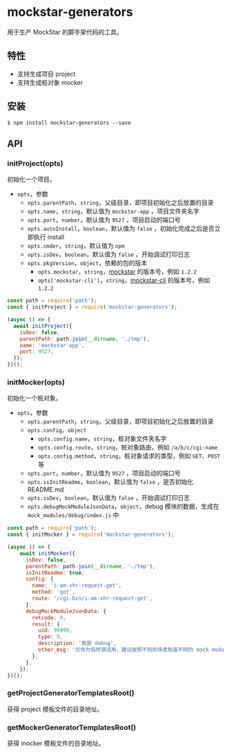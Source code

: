 # mockstar-generators

用于生产 MockStar 的脚手架代码的工具。

## 特性

- 支持生成项目 project
- 支持生成桩对象 mocker

## 安装

```
$ npm install mockstar-generators --save
```

## API

### initProject(opts)

初始化一个项目。

- `opts`，参数
  - `opts.parentPath`，`string`，父级目录，即项目初始化之后放置的目录
  - `opts.name`，`string`，默认值为 `mockstar-app` ，项目文件夹名字
  - `opts.port`，`number`，默认值为 `9527` ，项目启动的端口号
  - `opts.autoInstall`，`boolean`，默认值为 `false` ，初始化完成之后是否立即执行 install
  - `opts.cmder`，`string`，默认值为 `npm` 
  - `opts.isDev`，`boolean`，默认值为 `false` ，开始调试打印日志
  - `opts.pkgVersion`，`object`，依赖的包的版本
    - `opts.mockstar`，`string`，[mockstar](https://www.npmjs.com/package/mockstar) 的版本号，例如 `1.2.2`
    - `opts['mockstar-cli']`，`string`，[mockstar-cli](https://www.npmjs.com/package/mockstar-cli) 的版本号，例如 `1.2.2`

```js
const path = require('path');
const { initProject } = require('mockstar-generators');

(async () => {
  await initProject({
    isDev: false,
    parentPath: path.join(__dirname, './tmp'),
    name: 'mockstar-app',
    port: 9527,
  });
})();
```

### initMocker(opts)

初始化一个桩对象。

- `opts`，参数
  - `opts.parentPath`，`string`，父级目录，即项目初始化之后放置的目录
  - `opts.config`，`object`
    - `opts.config.name`，`string`，桩对象文件夹名字
    - `opts.config.route`，`string`，桩对象路由，例如 `/a/b/c/cgi-name`
    - `opts.config.method`，`string`，桩对象请求的类型，例如 `GET`、`POST` 等
  - `opts.port`，`number`，默认值为 `9527` ，项目启动的端口号
  - `opts.isInitReadme`，`boolean`，默认值为 `false` ，是否初始化 README.md
  - `opts.isDev`，`boolean`，默认值为 `false` ，开始调试打印日志
  - `opts.debugMockModuleJsonData`，`object`，debug 模块的数据，生成在 `mock_modules/debug/index.js` 中

```js
const path = require('path');
const { initMocker } = require('mockstar-generators');

(async () => {
    await initMocker({
      isDev: false,
      parentPath: path.join(__dirname, './tmp'),
      isInitReadme: true,
      config: {
        name: 'i-am-xhr-request-get',
        method: 'get',
        route: '/cgi-bin/i-am-xhr-request-get',
      },
      debugMockModuleJsonData: {
        retcode: 0,
        result: {
          uid: 99999,
          type: 9,
          description: '我是 debug',
          other_msg: '仅作为临时调试用，建议按照不同的场景构造不同的 mock module!',
        },
      },
    });
})();
```

### getProjectGeneratorTemplatesRoot()

获得 project 模板文件的目录地址。


### getMockerGeneratorTemplatesRoot()

获得 mocker 模板文件的目录地址。
